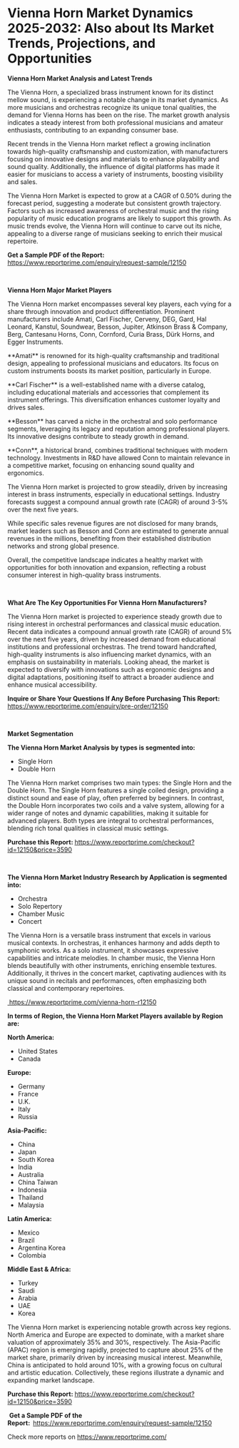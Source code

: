 <p><h1>Vienna Horn Market Dynamics 2025-2032: Also about Its Market Trends, Projections, and Opportunities</h1></p><p><strong>Vienna Horn Market Analysis and Latest Trends</strong></p>
<p><p>The Vienna Horn, a specialized brass instrument known for its distinct mellow sound, is experiencing a notable change in its market dynamics. As more musicians and orchestras recognize its unique tonal qualities, the demand for Vienna Horns has been on the rise. The market growth analysis indicates a steady interest from both professional musicians and amateur enthusiasts, contributing to an expanding consumer base.</p><p>Recent trends in the Vienna Horn market reflect a growing inclination towards high-quality craftsmanship and customization, with manufacturers focusing on innovative designs and materials to enhance playability and sound quality. Additionally, the influence of digital platforms has made it easier for musicians to access a variety of instruments, boosting visibility and sales.</p><p>The Vienna Horn Market is expected to grow at a CAGR of 0.50% during the forecast period, suggesting a moderate but consistent growth trajectory. Factors such as increased awareness of orchestral music and the rising popularity of music education programs are likely to support this growth. As music trends evolve, the Vienna Horn will continue to carve out its niche, appealing to a diverse range of musicians seeking to enrich their musical repertoire.</p></p>
<p><strong>Get a Sample PDF of the Report:&nbsp;</strong> <a href="https://www.reportprime.com/enquiry/request-sample/12150?utm_campaign=3540&utm_medium=2&utm_source=Github&utm_content=ia&utm_term=18032025&utm_id=vienna-horn">https://www.reportprime.com/enquiry/request-sample/12150</a></p>
<p>&nbsp;</p>
<p><strong>Vienna Horn Major Market Players</strong></p>
<p><p>The Vienna Horn market encompasses several key players, each vying for a share through innovation and product differentiation. Prominent manufacturers include Amati, Carl Fischer, Cerveny, DEG, Gard, Hal Leonard, Kanstul, Soundwear, Besson, Jupiter, Atkinson Brass & Company, Berg, Cantesanu Horns, Conn, Cornford, Curia Brass, Dürk Horns, and Egger Instruments. </p><p>**Amati** is renowned for its high-quality craftsmanship and traditional design, appealing to professional musicians and educators. Its focus on custom instruments boosts its market position, particularly in Europe.</p><p>**Carl Fischer** is a well-established name with a diverse catalog, including educational materials and accessories that complement its instrument offerings. This diversification enhances customer loyalty and drives sales.</p><p>**Besson** has carved a niche in the orchestral and solo performance segments, leveraging its legacy and reputation among professional players. Its innovative designs contribute to steady growth in demand.</p><p>**Conn**, a historical brand, combines traditional techniques with modern technology. Investments in R&D have allowed Conn to maintain relevance in a competitive market, focusing on enhancing sound quality and ergonomics.</p><p>The Vienna Horn market is projected to grow steadily, driven by increasing interest in brass instruments, especially in educational settings. Industry forecasts suggest a compound annual growth rate (CAGR) of around 3-5% over the next five years.</p><p>While specific sales revenue figures are not disclosed for many brands, market leaders such as Besson and Conn are estimated to generate annual revenues in the millions, benefiting from their established distribution networks and strong global presence.</p><p>Overall, the competitive landscape indicates a healthy market with opportunities for both innovation and expansion, reflecting a robust consumer interest in high-quality brass instruments.</p></p>
<p>&nbsp;</p>
<p><strong>What Are The Key Opportunities For Vienna Horn Manufacturers?</strong></p>
<p><p>The Vienna Horn market is projected to experience steady growth due to rising interest in orchestral performances and classical music education. Recent data indicates a compound annual growth rate (CAGR) of around 5% over the next five years, driven by increased demand from educational institutions and professional orchestras. The trend toward handcrafted, high-quality instruments is also influencing market dynamics, with an emphasis on sustainability in materials. Looking ahead, the market is expected to diversify with innovations such as ergonomic designs and digital adaptations, positioning itself to attract a broader audience and enhance musical accessibility.</p></p>
<p><strong>Inquire or Share Your Questions If Any Before Purchasing This Report:</strong> <a href="https://www.reportprime.com/enquiry/pre-order/12150?utm_campaign=3540&utm_medium=2&utm_source=Github&utm_content=ia&utm_term=18032025&utm_id=vienna-horn">https://www.reportprime.com/enquiry/pre-order/12150</a></p>
<p>&nbsp;</p>
<p><strong>Market Segmentation</strong></p>
<p><strong>The Vienna Horn Market Analysis by types is segmented into:</strong></p>
<p><ul><li>Single Horn</li><li>Double Horn</li></ul></p>
<p><p>The Vienna Horn market comprises two main types: the Single Horn and the Double Horn. The Single Horn features a single coiled design, providing a distinct sound and ease of play, often preferred by beginners. In contrast, the Double Horn incorporates two coils and a valve system, allowing for a wider range of notes and dynamic capabilities, making it suitable for advanced players. Both types are integral to orchestral performances, blending rich tonal qualities in classical music settings.</p></p>
<p><strong>Purchase this Report:&nbsp;</strong><a href="https://www.reportprime.com/checkout?id=12150&price=3590&utm_campaign=3540&utm_medium=2&utm_source=Github&utm_content=ia&utm_term=18032025&utm_id=vienna-horn">https://www.reportprime.com/checkout?id=12150&price=3590</a></p>
<p>&nbsp;</p>
<p><strong>The Vienna Horn Market Industry Research by Application is segmented into:</strong></p>
<p><ul><li>Orchestra</li><li>Solo Repertory</li><li>Chamber Music</li><li>Concert</li></ul></p>
<p><p>The Vienna Horn is a versatile brass instrument that excels in various musical contexts. In orchestras, it enhances harmony and adds depth to symphonic works. As a solo instrument, it showcases expressive capabilities and intricate melodies. In chamber music, the Vienna Horn blends beautifully with other instruments, enriching ensemble textures. Additionally, it thrives in the concert market, captivating audiences with its unique sound in recitals and performances, often emphasizing both classical and contemporary repertoires.</p></p>
<p><a href="https://www.reportprime.com/vienna-horn-r12150?utm_campaign=3540&utm_medium=2&utm_source=Github&utm_content=ia&utm_term=18032025&utm_id=vienna-horn">&nbsp;https://www.reportprime.com/vienna-horn-r12150</a></p>
<p><strong>In terms of Region, the Vienna Horn Market Players available by Region are:</strong></p>
<p>
    <p> <strong> North America: </strong>
        <ul>
            <li>United States</li>
            <li>Canada</li>
        </ul>
        </p> 
    <p> <strong> Europe: </strong>
        <ul>
            <li>Germany</li>
            <li>France</li>
            <li>U.K.</li>
            <li>Italy</li>
            <li>Russia</li>
        </ul>
        </p> 
    <p> <strong> Asia-Pacific: </strong>
        <ul>
            <li>China</li>
            <li>Japan</li>
            <li>South Korea</li>
            <li>India</li>
            <li>Australia</li>
            <li>China Taiwan</li>
            <li>Indonesia</li>
            <li>Thailand</li>
            <li>Malaysia</li>
        </ul>
        </p> 
    <p> <strong> Latin America: </strong>
        <ul>
            <li>Mexico</li>
            <li>Brazil</li>
            <li>Argentina Korea</li>
            <li>Colombia</li>
        </ul>
        </p> 
    <p> <strong> Middle East & Africa: </strong>
        <ul>
            <li>Turkey</li>
            <li>Saudi</li>
            <li>Arabia</li>
            <li>UAE</li>
            <li>Korea</li>
        </ul>
    </p>
    </p>
<p><p>The Vienna Horn market is experiencing notable growth across key regions. North America and Europe are expected to dominate, with a market share valuation of approximately 35% and 30%, respectively. The Asia-Pacific (APAC) region is emerging rapidly, projected to capture about 25% of the market share, primarily driven by increasing musical interest. Meanwhile, China is anticipated to hold around 10%, with a growing focus on cultural and artistic education. Collectively, these regions illustrate a dynamic and expanding market landscape.</p></p>
<p><strong>Purchase this Report: </strong><a href="https://www.reportprime.com/checkout?id=12150&price=3590&utm_campaign=3540&utm_medium=2&utm_source=Github&utm_content=ia&utm_term=18032025&utm_id=vienna-horn">https://www.reportprime.com/checkout?id=12150&price=3590</a></p>
<p>&nbsp;<strong>Get a Sample PDF of the Report:&nbsp;&nbsp;</strong><a href="https://www.reportprime.com/enquiry/request-sample/12150?utm_campaign=3540&utm_medium=2&utm_source=Github&utm_content=ia&utm_term=18032025&utm_id=vienna-horn">https://www.reportprime.com/enquiry/request-sample/12150</a></p>
<p><strong></strong></p>
<p>Check more reports on <a href="https://www.reportprime.com/?utm_campaign=3540&utm_medium=2&utm_source=Github&utm_content=ia&utm_term=18032025&utm_id=vienna-horn">https://www.reportprime.com/</a></p>